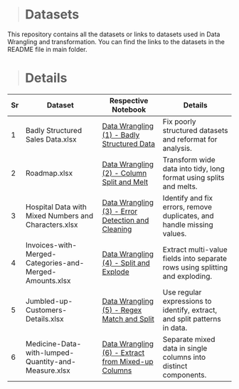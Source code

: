 > # Datasets
This repository contains all the datasets or links to datasets used in Data Wrangling and transformation. You can find the links to the datasets in the README file in main folder.

> # Details

| Sr | Dataset                                                   | Respective Notebook                                                                                                                                                                                                 | Details                                                                                      |
|----|-----------------------------------------------------------|--------------------------------------------------------------------------------------------------------------------------------------------------------------------------------------------------------------------|----------------------------------------------------------------------------------------------|
| 1  | Badly Structured Sales Data.xlsx                          | [Data Wrangling (1) - Badly Structured Data](https://github.com/mayur-de/Data_Wrangling_and_Transformation/blob/416e2452b2b241703eeebd3e3f9d6baa56c10273/Data%20Wrangling%20(1)%20-%20Badly%20Structured%20Data.ipynb)     | Fix poorly structured datasets and reformat for analysis.                                    |
| 2  | Roadmap.xlsx                                              | [Data Wrangling (2) - Column Split and Melt](https://github.com/mayur-de/Data_Wrangling_and_Transformation/blob/4d144e3bee40df161dff061c3cb2376092ffdc77/Data%20Wrangling%20(2)%20-%20Column%20Split%20and%20Melt.ipynb)  | Transform wide data into tidy, long format using splits and melts.                           |
| 3  | Hospital Data with Mixed Numbers and Characters.xlsx      | [Data Wrangling (3) - Error Detection and Cleaning](https://github.com/mayur-de/Data_Wrangling_and_Transformation/blob/466a92eb8f0bc3812d6c2eb79a697afe94d36676/Data%20Wrangling%20(3)%20-%20Error%20Detection%20and%20Cleaning.ipynb) | Identify and fix errors, remove duplicates, and handle missing values.                       |
| 4  | Invoices-with-Merged-Categories-and-Merged-Amounts.xlsx   | [Data Wrangling (4) - Split and Explode](https://github.com/mayur-de/Data_Wrangling_and_Transformation/blob/466a92eb8f0bc3812d6c2eb79a697afe94d36676/Data%20Wrangling%20(4)%20-%20Split%20and%20Explode.ipynb) | Extract multi-value fields into separate rows using splitting and exploding.                 |
| 5  | Jumbled-up-Customers-Details.xlsx                         | [Data Wrangling (5) - Regex Match and Split](https://github.com/mayur-de/Data_Wrangling_and_Transformation/blob/466a92eb8f0bc3812d6c2eb79a697afe94d36676/Data%20Wrangling%20(5)%20-%20Regex%20Match%20and%20Split.ipynb) | Use regular expressions to identify, extract, and split patterns in data.                    |
| 6  | Medicine-Data-with-lumped-Quantity-and-Measure.xlsx       | [Data Wrangling (6) - Extract from Mixed-up Columns](https://github.com/mayur-de/Data_Wrangling_and_Transformation/blob/466a92eb8f0bc3812d6c2eb79a697afe94d36676/Data%20Wrangling%20(6)%20-%20Extract%20from%20Mixedup%20Columns.ipynb) | Separate mixed data in single columns into distinct components.                              |
